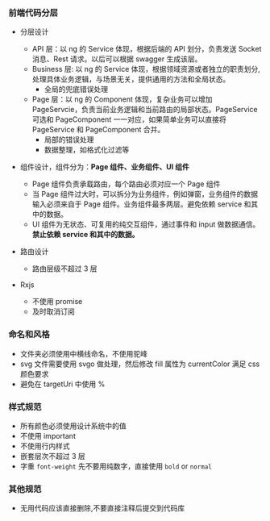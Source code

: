 ### 前端代码分层

- 分层设计
   - API 层：以 ng 的 Service 体现，根据后端的 API 划分，负责发送 Socket 消息、Rest 请求。以后可以根据 swagger 生成该层。
   - Business 层: 以 ng 的 Service 体现，根据领域资源或者独立的职责划分, 处理具体业务逻辑，与场景无关，提供通用的方法和全局状态。
      - 全局的兜底错误处理
   - Page 层：以 ng 的 Component 体现，复杂业务可以增加 PageServcie，负责当前业务逻辑和当前路由的局部状态。PageService 可选和 PageComponent 一一对应，如果简单业务可以直接将 PageService 和 PageComponent 合并。
      - 局部的错误处理
      - 数据整理，如格式化过滤等

- 组件设计，组件分为：**Page 组件、业务组件、UI 组件**

   - Page 组件负责承载路由，每个路由必须对应一个 Page 组件
   - 当 Page 组件过大时，可以拆分为业务组件，例如弹窗，业务组件的数据输入必须来自于 Page 组件。业务组件最多两层。避免依赖 service 和其中的数据。
   - UI 组件为无状态、可复用的纯交互组件，通过事件和 input 做数据通信。**禁止依赖 service 和其中的数据。**

- 路由设计
   - 路由层级不超过 3 层
- Rxjs
   - 不使用 promise
   - 及时取消订阅

### 命名和风格

- 文件夹必须使用中横线命名，不使用驼峰
- svg 文件需要使用 svgo 做处理，然后修改 fill 属性为 currentColor 满足 css 颜色要求
- 避免在 targetUri 中使用 %

### 样式规范

- 所有颜色必须使用设计系统中的值
- 不使用 important
- 不使用行内样式
- 嵌套层次不超过 3 层
- 字重 `font-weight` 先不要用纯数字，直接使用 `bold` or `normal`

### 其他规范

- 无用代码应该直接删除,不要直接注释后提交到代码库

